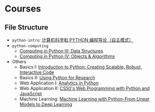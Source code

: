 # Courses

## File Structure

* `python-intro`: [计算机科学和 PYTHON 编程导论（自主模式）](http://www.xuetangx.com/courses/course-v1:MITx+6_00_1x+sp/courseware/Week_1/videosequence:Lecture_1/)
* `python-computing`
  * [Computing in Python III: Data Structures](https://courses.edx.org/courses/course-v1:GTx+CS1301xIII+3T2019/course/)
  * [Computing in Python IV: Objects & Algorithms](https://courses.edx.org/courses/course-v1:GTx+CS1301xIV+3T2019/course/)
* Others
  * Basics I: [Introduction to Python: Creating Scalable, Robust, Interactive Code](https://courses.edx.org/courses/course-v1:Microsoft+DEV330x+3T2018/course/)
  * Basics II: [Using Python for Research](https://courses.edx.org/courses/course-v1:HarvardX+PH526x+2T2018/course/)
  * Web Application I: [Analytics in Python](https://courses.edx.org/courses/course-v1:ColumbiaX+BAMM.101x+3T2018/course/)
  * Web Application II: [CS50's Web Programming with Python and JavaScript](https://courses.edx.org/courses/course-v1:HarvardX+CS50W+Web/course/)
  * Machine Learning: [Machine Learning with Python-From Linear Models to Deep Learning](https://courses.edx.org/courses/course-v1:MITx+6.86x+1T2019/course/)